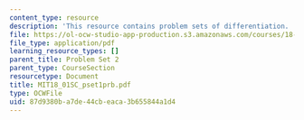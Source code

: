 ```yaml
---
content_type: resource
description: 'This resource contains problem sets of differentiation. '
file: https://ol-ocw-studio-app-production.s3.amazonaws.com/courses/18-01sc-single-variable-calculus-fall-2010/87d9380ba7de44cbeaca3b655844a1d4_MIT18_01SC_pset1prb.pdf
file_type: application/pdf
learning_resource_types: []
parent_title: Problem Set 2
parent_type: CourseSection
resourcetype: Document
title: MIT18_01SC_pset1prb.pdf
type: OCWFile
uid: 87d9380b-a7de-44cb-eaca-3b655844a1d4
---
```

